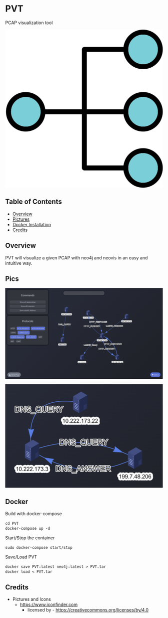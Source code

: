 # PVT
PCAP visualization tool

<p align="center">
  <img src="https://raw.githubusercontent.com/Sh3lldor/PVT/main/static/pics/icon.png">
</p>

## Table of Contents
- [Overview](#Overview)
- [Pictures](#Pics)
- [Docker Installation](#Docker)
- [Credits](#Credits)


## Overview
PVT will visualize a given PCAP with neo4j and neovis in an easy and intuitive way.

## Pics

<p align="center">
  <img src="https://raw.githubusercontent.com/Sh3lldor/PVT/main/static/pics/1.png">
</p>

<p align="center">
  <img src="https://raw.githubusercontent.com/Sh3lldor/PVT/main/static/pics/2.png">
</p>

## Docker

Build with docker-compose
```
cd PVT
docker-compose up -d
```

Start/Stop the container
```
sudo docker-compose start/stop
```

Save/Load PVT
```
docker save PVT:latest neo4j:latest > PVT.tar
docker load < PVT.tar
```

## Credits
* Pictures and Icons
    * https://www.iconfinder.com
        * licensed by - https://creativecommons.org/licenses/by/4.0
